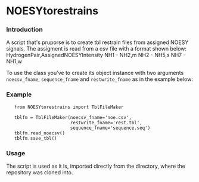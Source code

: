 # NOESYtorestrains


### Introduction
   A script that's pruporse is to create tbl restrain files from assigned
   NOESY signals. The assigment is read from a csv file with a format shown
   below:
       HydrogenPair,AssignedNOESYIntensity
       NH1 - NH2,m
       NH2 - NH5,s
       NH7 - NH1,w

   To use the class you've to create its object instance with
   two arguments `noecsv_fname`, `sequence_fname` and `restwrite_fname` as in
   the example below:

### Example

```
   from NOESYtorestrains import TblFileMaker

   tblfm = TblFileMaker(noecsv_fname='noe.csv',
                        restwrite_fname='rest.tbl',
                        sequence_fname='sequence.seq')
   tblfm.read_noecsv()
   tblfm.save_tbl()
```

### Usage 
The script is used as it is, imported directly from the directory, where the repository was cloned into.
